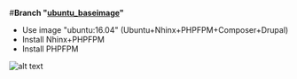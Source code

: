 #**Branch "[ubuntu_baseimage](https://github.com/ros-kamach/BaseImage-NginX-PHPFPM/tree/ubuntu_baseimage)"**
   - Use image "ubuntu:16.04" (Ubuntu+Nhinx+PHPFPM+Composer+Drupal)
   - Install Nhinx+PHPFPM
   - Install  PHPFPM

![alt text](https://i.ytimg.com/vi/vBnLc9PP_-I/maxresdefault.jpg)
